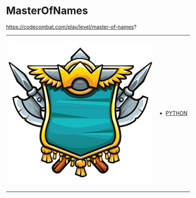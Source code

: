 # MasterOfNames 

https://codecombat.com/play/level/master-of-names?
<table>
<tr>
<td>

![Hero Picture](hero.png?raw=true "Hero Picture")

</td>
<td>
<ul>
<li>

[PYTHON](MasterOfNames.py)

</li>
</td>
</tr>
<table>